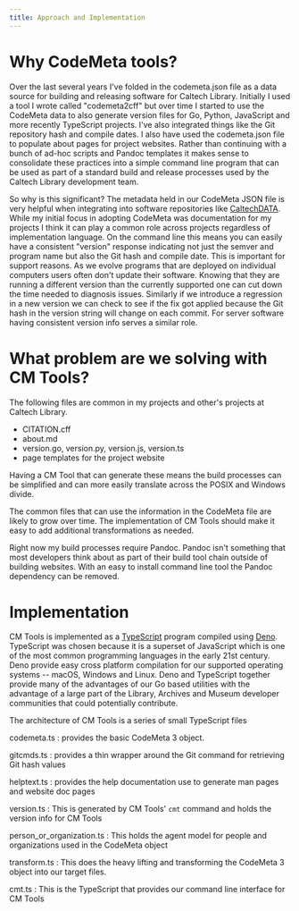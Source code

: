 ```yaml
---
title: Approach and Implementation
---
```


# Why CodeMeta tools?

Over the last several years I've folded in the codemeta.json file as a data source for building and releasing software for Caltech Library. Initially I used a tool I wrote called "codemeta2cff" but over time I started to use the CodeMeta data to also generate version files for Go, Python, JavaScript and more recently TypeScript projects. I've also integrated things like the Git repository hash and compile dates. I also have used the codemeta.json file to populate about pages for project websites. Rather than continuing with a bunch of ad-hoc scripts and Pandoc templates it makes sense to consolidate these practices into a simple command line program that can be used as part of a standard build and release processes used by the Caltech Library development team.

So why is this significant?  The metadata held in our CodeMeta JSON file is very helpful when integrating into software repositories like [CaltechDATA](https://data.caltech.edu). While my initial focus in adopting CodeMeta was documentation for my projects I think it can play a common role across projects regardless of implementation language.  On the command line this means you can easily have a consistent "version" response indicating not just the semver and program name but also the Git hash and compile date. This is important for support reasons. As we evolve programs that are deployed on individual computers users often don't update their software. Knowing that they are running a different version than the currently supported one can cut down the time needed to diagnosis issues. Similarly if we introduce a regression in a new version we can check to see if the fix got applied because the Git hash in the version string will change on each commit. For server software having consistent version info serves a similar role.

# What problem are we solving with CM Tools?

The following files are common in my projects and other's projects at Caltech Library.

- CITATION.cff
- about.md
- version.go, version.py, version.js, version.ts
- page templates for the project website

Having a CM Tool that can generate these means the build processes can be simplified and can more easily translate across the POSIX and Windows divide. 

The common files that can use the information in the CodeMeta file are likely to grow over time. The implementation of CM Tools should make it easy to add additional transformations as needed.

Right now my build processes require Pandoc. Pandoc isn't something that most developers think about as part of their build tool chain outside of building websites.  With an easy to install command line tool the Pandoc dependency can be removed.

# Implementation

CM Tools is implemented as a [TypeScript](https://typescriptlang.org) program compiled using [Deno](https://deno.com). TypeScript was chosen because it is a superset of JavaScript which is one of the most common programming languages in the early 21st century.  Deno provide easy cross platform compilation for our supported operating systems -- macOS, Windows and Linux. Deno and TypeScript together provide many of the advantages of our Go based utilities with the advantage of a large part of the Library, Archives and Museum developer communities that could potentially contribute.

The architecture of CM Tools is a series of small TypeScript files

codemeta.ts
: provides the basic CodeMeta 3 object.

gitcmds.ts
: provides a thin wrapper around the Git command for retrieving Git hash values

helptext.ts
: provides the help documentation use to generate man pages and website doc pages

version.ts
: This is generated by CM Tools' `cmt` command and holds the version info for CM Tools

person_or_organization.ts
: This holds the agent model for people and organizations used in the CodeMeta object

transform.ts
: This does the heavy lifting and transforming the CodeMeta 3 object into our target files.

cmt.ts
: This is the TypeScript that provides our command line interface for CM Tools
